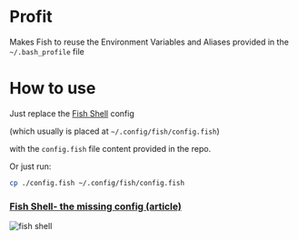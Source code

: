 # Profit
Makes Fish to reuse the Environment Variables and Aliases provided in the `~/.bash_profile` file

# How to use

Just replace the [Fish Shell](http://fishshell.com/) config

(which usually is placed at `~/.config/fish/config.fish`)

with the `config.fish` file content provided in the repo.

Or just run:

```bash
cp ./config.fish ~/.config/fish/config.fish
```

### [Fish Shell- the missing config (article)](https://hospodarets.com/fish-shell-the-missing-config) 

![fish shell](http://i.imgur.com/tpKp0kv.png)
